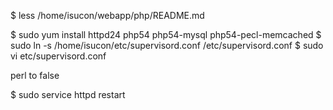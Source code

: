 $ less /home/isucon/webapp/php/README.md

$ sudo yum install httpd24 php54 php54-mysql php54-pecl-memcached
$ sudo ln -s /home/isucon/etc/supervisord.conf /etc/supervisord.conf
$ sudo vi etc/supervisord.conf

perl to false

$ sudo service httpd restart



